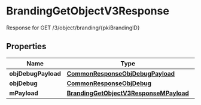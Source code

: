 

# BrandingGetObjectV3Response

Response for GET /3/object/branding/{pkiBrandingID}

## Properties

| Name | Type | Description | Notes |
|------------ | ------------- | ------------- | -------------|
|**objDebugPayload** | [**CommonResponseObjDebugPayload**](CommonResponseObjDebugPayload.md) |  |  |
|**objDebug** | [**CommonResponseObjDebug**](CommonResponseObjDebug.md) |  |  [optional] |
|**mPayload** | [**BrandingGetObjectV3ResponseMPayload**](BrandingGetObjectV3ResponseMPayload.md) |  |  |



